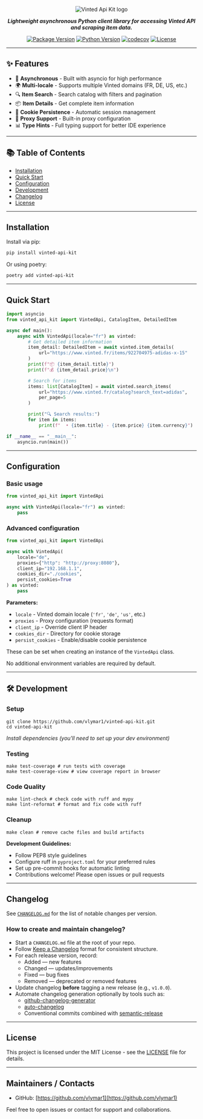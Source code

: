<div align="center">

![Vinted Api Kit logo](https://raw.githubusercontent.com/vlymar-dev/vinted-api-kit/main/assets/logo.png)

***Lightweight asynchronous Python client library for accessing Vinted API and scraping item data.***

[![Package Version](https://img.shields.io/pypi/v/vinted-api-kit.svg)](https://pypi.org/project/vinted-api-kit/)
[![Python Version](https://img.shields.io/pypi/pyversions/vinted-api-kit.svg)](https://pypi.org/project/vinted-api-kit/)
[![codecov](https://codecov.io/github/vlymar1/vinted-api-kit/graph/badge.svg?token=SLCFGVYDOM)](https://codecov.io/github/vlymar1/vinted-api-kit)
[![License](https://img.shields.io/pypi/l/vinted-api-kit.svg)](https://github.com/vlymar1/vinted-api-kit/blob/main/LICENSE)
</div>

---
## ✨ Features

- 🚀 **Asynchronous** - Built with asyncio for high performance
- 🌍 **Multi-locale** - Supports multiple Vinted domains (FR, DE, US, etc.)
- 🔍 **Item Search** - Search catalog with filters and pagination
- 📦 **Item Details** - Get complete item information
- 🍪 **Cookie Persistence** - Automatic session management
- 🔐 **Proxy Support** - Built-in proxy configuration
- 📊 **Type Hints** - Full typing support for better IDE experience

---
## 📚 Table of Contents

- [Installation](#installation)
- [Quick Start](#quick-start)
- [Configuration](#configuration)
- [Development](#development)
- [Changelog](#changelog)
- [License](#license)

---
## Installation

Install via pip:
```bash
pip install vinted-api-kit
```
Or using poetry:
```bash
poetry add vinted-api-kit
```

---
## Quick Start

```python
import asyncio
from vinted_api_kit import VintedApi, CatalogItem, DetailedItem

async def main():
    async with VintedApi(locale="fr") as vinted:
        # Get detailed item information
        item_detail: DetailedItem = await vinted.item_details(
            url="https://www.vinted.fr/items/922704975-adidas-x-15"
        )
        print(f"📦 {item_detail.title}")
        print(f"💰 {item_detail.price}\n")

        # Search for items
        items: list[CatalogItem] = await vinted.search_items(
            url="https://www.vinted.fr/catalog?search_text=adidas",
            per_page=5
        )

        print("🔍 Search results:")
        for item in items:
            print(f"  • {item.title} - {item.price} {item.currency}")

if __name__ == "__main__":
    asyncio.run(main())
```

---
## Configuration

### Basic usage
```python
from vinted_api_kit import VintedApi

async with VintedApi(locale="fr") as vinted:
    pass
```

### Advanced configuration
```python
from vinted_api_kit import VintedApi

async with VintedApi(
    locale="de",
    proxies={"http": "http://proxy:8080"},
    client_ip="192.168.1.1",
    cookies_dir="./cookies",
    persist_cookies=True
) as vinted:
    pass
```

**Parameters:**
- `locale` - Vinted domain locale (`'fr'`, `'de'`, `'us'`, etc.)
- `proxies` - Proxy configuration (requests format)
- `client_ip` - Override client IP header
- `cookies_dir` - Directory for cookie storage
- `persist_cookies` - Enable/disable cookie persistence

These can be set when creating an instance of the `VintedApi` class.

No additional environment variables are required by default.

---
## 🛠️ Development

### Setup
```shell
git clone https://github.com/vlymar1/vinted-api-kit.git
cd vinted-api-kit
```
*Install dependencies (you'll need to set up your dev environment)*
### Testing

```shell
make test-coverage # run tests with coverage
make test-coverage-view # view coverage report in browser
```

### Code Quality

```shell
make lint-check # check code with ruff and mypy
make lint-reformat # format and fix code with ruff
```

### Cleanup

```shell
make clean # remove cache files and build artifacts
```

**Development Guidelines:**
- Follow PEP8 style guidelines
- Configure ruff in `pyproject.toml` for your preferred rules
- Set up pre-commit hooks for automatic linting
- Contributions welcome! Please open issues or pull requests

---
## Changelog

See [`CHANGELOG.md`](CHANGELOG.md) for the list of notable changes per version.

### How to create and maintain changelog?

- Start a `CHANGELOG.md` file at the root of your repo.
- Follow [Keep a Changelog](https://keepachangelog.com/en/1.0.0/) format for consistent structure.
- For each release version, record:
  - Added — new features
  - Changed — updates/improvements
  - Fixed — bug fixes
  - Removed — deprecated or removed features
- Update changelog **before** tagging a new release (e.g., `v1.0.0`).
- Automate changelog generation optionally by tools such as:
  - [github-changelog-generator](https://github.com/github-changelog-generator/github-changelog-generator)
  - [auto-changelog](https://github.com/CookPete/auto-changelog)
  - Conventional commits combined with [semantic-release](https://semantic-release.gitbook.io/semantic-release/)

---
## License

This project is licensed under the MIT License - see the [LICENSE](LICENSE) file for details.

---
## Maintainers / Contacts

- GitHub: [https://github.com/vlymar1](https://github.com/vlymar1)

Feel free to open issues or contact for support and collaborations.
